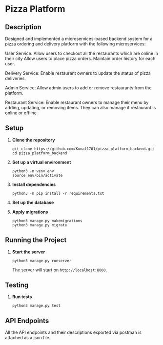 # Pizza Platform

## Description

Designed and implemented a microservices-based backend system for a pizza ordering and delivery platform with the following microservices:

User Service:
Allow users to checkout all the restaurants which are online in their city
Allow users to place pizza orders.
Maintain order history for each user.

Delivery Service:
Enable restaurant owners to update the status of pizza deliveries.

Admin Service:
Allow admin users to add or remove restaurants from the platform.

Restaurant Service:
Enable restaurant owners to manage their menu by adding, updating, or removing items.
They can also manage if restaurant is online or offline


## Setup

1. **Clone the repository**

    ```
    git clone https://github.com/Kunal1701/pizza_platform_backend.git
    cd pizza_platform_backend
    ```

2. **Set up a virtual environment**

    ```
    python3 -m venv env
    source env/bin/activate
    ```

3. **Install dependencies**

    ```
    python3 -m pip install -r requirements.txt
    ```

4. **Set up the database**

    

5. **Apply migrations**

    ```
    python3 manage.py makemigrations
    python3 manage.py migrate
    ```

## Running the Project

1. **Start the server**

    ```
    python3 manage.py runserver
    ```

    The server will start on `http://localhost:8000`.

## Testing

1. **Run tests**

    ```
    python3 manage.py test
    ```

## API Endpoints

All the API endpoints and their descriptions exported via postman is attached as a json file.